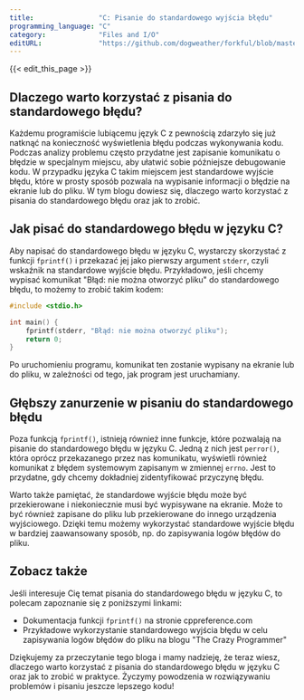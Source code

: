 ```yaml
---
title:                "C: Pisanie do standardowego wyjścia błędu"
programming_language: "C"
category:             "Files and I/O"
editURL:              "https://github.com/dogweather/forkful/blob/master/content/pl/c/writing-to-standard-error.md"
---
```


{{< edit_this_page >}}

## Dlaczego warto korzystać z pisania do standardowego błędu?

Każdemu programiście lubiącemu język C z pewnością zdarzyło się już natknąć na konieczność wyświetlenia błędu podczas wykonywania kodu. Podczas analizy problemu często przydatne jest zapisanie komunikatu o błędzie w specjalnym miejscu, aby ułatwić sobie późniejsze debugowanie kodu. W przypadku języka C takim miejscem jest standardowe wyjście błędu, które w prosty sposób pozwala na wypisanie informacji o błędzie na ekranie lub do pliku. W tym blogu dowiesz się, dlaczego warto korzystać z pisania do standardowego błędu oraz jak to zrobić.

## Jak pisać do standardowego błędu w języku C?

Aby napisać do standardowego błędu w języku C, wystarczy skorzystać z funkcji `fprintf()` i przekazać jej jako pierwszy argument `stderr`, czyli wskaźnik na standardowe wyjście błędu. Przykładowo, jeśli chcemy wypisać komunikat "Błąd: nie można otworzyć pliku" do standardowego błędu, to możemy to zrobić takim kodem:

```C
#include <stdio.h>

int main() {
    fprintf(stderr, "Błąd: nie można otworzyć pliku");
    return 0;
}
```

Po uruchomieniu programu, komunikat ten zostanie wypisany na ekranie lub do pliku, w zależności od tego, jak program jest uruchamiany. 

## Głębszy zanurzenie w pisaniu do standardowego błędu

Poza funkcją `fprintf()`, istnieją również inne funkcje, które pozwalają na pisanie do standardowego błędu w języku C. Jedną z nich jest `perror()`, która oprócz przekazanego przez nas komunikatu, wyświetli również komunikat z błędem systemowym zapisanym w zmiennej `errno`. Jest to przydatne, gdy chcemy dokładniej zidentyfikować przyczynę błędu.

Warto także pamiętać, że standardowe wyjście błędu może być przekierowane i niekoniecznie musi być wypisywane na ekranie. Może to być również zapisane do pliku lub przekierowane do innego urządzenia wyjściowego. Dzięki temu możemy wykorzystać standardowe wyjście błędu w bardziej zaawansowany sposób, np. do zapisywania logów błędów do pliku.

## Zobacz także

Jeśli interesuje Cię temat pisania do standardowego błędu w języku C, to polecam zapoznanie się z poniższymi linkami:

- Dokumentacja funkcji `fprintf()` na stronie cppreference.com
- Przykładowe wykorzystanie standardowego wyjścia błędu w celu zapisywania logów błędów do pliku na blogu "The Crazy Programmer"

Dziękujemy za przeczytanie tego bloga i mamy nadzieję, że teraz wiesz, dlaczego warto korzystać z pisania do standardowego błędu w języku C oraz jak to zrobić w praktyce. Życzymy powodzenia w rozwiązywaniu problemów i pisaniu jeszcze lepszego kodu!
